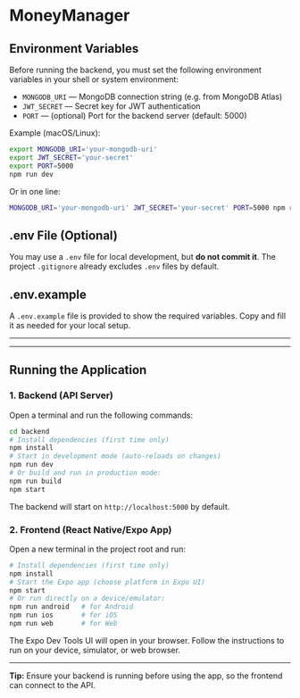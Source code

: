 
# MoneyManager

## Environment Variables

Before running the backend, you must set the following environment variables in your shell or system environment:

- `MONGODB_URI` — MongoDB connection string (e.g. from MongoDB Atlas)
- `JWT_SECRET` — Secret key for JWT authentication
- `PORT` — (optional) Port for the backend server (default: 5000)

Example (macOS/Linux):
```bash
export MONGODB_URI='your-mongodb-uri'
export JWT_SECRET='your-secret'
export PORT=5000
npm run dev
```
Or in one line:
```bash
MONGODB_URI='your-mongodb-uri' JWT_SECRET='your-secret' PORT=5000 npm run dev
```

## .env File (Optional)
You may use a `.env` file for local development, but **do not commit it**. The project `.gitignore` already excludes `.env` files by default.

## .env.example
A `.env.example` file is provided to show the required variables. Copy and fill it as needed for your local setup.

---


---

## Running the Application

### 1. Backend (API Server)

Open a terminal and run the following commands:

```bash
cd backend
# Install dependencies (first time only)
npm install
# Start in development mode (auto-reloads on changes)
npm run dev
# Or build and run in production mode:
npm run build
npm start
```

The backend will start on `http://localhost:5000` by default.

### 2. Frontend (React Native/Expo App)

Open a new terminal in the project root and run:

```bash
# Install dependencies (first time only)
npm install
# Start the Expo app (choose platform in Expo UI)
npm start
# Or run directly on a device/emulator:
npm run android   # for Android
npm run ios       # for iOS
npm run web       # for Web
```

The Expo Dev Tools UI will open in your browser. Follow the instructions to run on your device, simulator, or web browser.

---

**Tip:** Ensure your backend is running before using the app, so the frontend can connect to the API.
